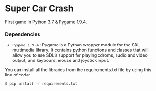 # Super Car Crash
First game in Python 3.7 & Pygame 1.9.4.

### Dependencies
* `Pygame 1.9.4` : Pygame is a Python wrapper module for the SDL multimedia library. It contains python functions and classes that will allow you to use SDL’s support for playing cdroms, audio and video output, and keyboard, mouse and joystick input.


You can install all the libraries from the requirements.txt file by using this line of code:

```
$ pip install -r requirements.txt
```
